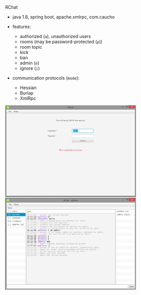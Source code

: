 RChat  
* java 1.8, spring boot, apache.xmlrpc, com.caucho  
* features:
  - authorized (`a`), unauthorized users 
  - rooms (may be password-protected (`p`))
  - room topic
  - kick
  - ban
  - admin (`o`)
  - ignore (`i`)
  
* communication protocols (`mode`): 
  - Hessian  
  - Burlap  
  - XmlRpc
  
<img src="screenshots/screenshot1.png" alt="" width="420"/>
<img src="screenshots/screenshot2.png" alt="" width="420"/>  
